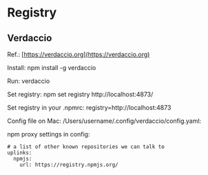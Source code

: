 # Registry

## Verdaccio
Ref.: [https://verdaccio.org](https://verdaccio.org)

Install:
  npm install -g verdaccio

Run:
  verdaccio

Set registry:
  npm set registry http://localhost:4873/

Set registry in your .npmrc:
  registry=http://localhost:4873

Config file on Mac:
  /Users/username/.config/verdaccio/config.yaml:

npm proxy settings in config:
```
# a list of other known repositories we can talk to
uplinks:
  npmjs:
    url: https://registry.npmjs.org/
```

